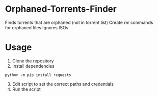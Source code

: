 # Orphaned-Torrents-Finder

Finds torrents that are orphaned (not in torrent list)
Create rm commands for orphaned files
Ignores ISOs

# Usage

1. Clone the repository
2. Install dependencies
```shell
python -m pip install requests
```
3. Edit script to set the correct paths and credentials
4. Run the script
